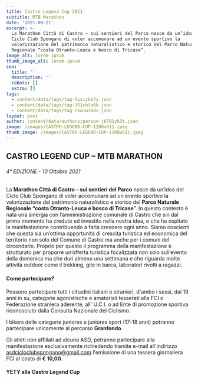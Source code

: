 ```yaml
---
title: Castro Legend Cup 2021
subtitle: MTB Marathon
date: '2021-09-21'
excerpt: >-
  La Marathon Città di Castro – sui sentieri del Parco nasce da un’idea del
  Ciclo Club Spongano di voler accomunare ad un evento sportivo la
  valorizzazione del patrimonio naturalistico e storico del Parco Naturale
  Regionale “costa Otranto-Leuca e bosco di Tricase”.
image_alt: lorem-ipsum
thumb_image_alt: lorem-ipsum
seo:
  title: ''
  description: ''
  robots: []
  extra: []
tags:
  - content/data/tags/tag-5ysizk17y.json
  - content/data/tags/tag-351chlo6b.json
  - content/data/tags/tag-rkwiw3adc.json
layout: post
author: content/data/authors/person-jb701yh3t.json
image: /images/CASTRO-LEGEND-CUP-1200x611.jpeg
thumb_image: /images/CASTRO-LEGEND-CUP-1200x611.jpeg
---
```

## CASTRO LEGEND CUP – MTB MARATHON

###### 4° EDIZIONE - 10 Ottobre 2021

La **Marathon Città di Castro – sui sentieri del Parco** nasce da un’idea del Ciclo Club Spongano di voler accomunare ad un evento sportivo la valorizzazione del patrimonio naturalistico e storico del **Parco Naturale Regionale “costa Otranto-Leuca e bosco di Tricase**”. In questo contesto è nata una sinergia con l’amministrazione comunale di Castro che sin dal primo momento ha creduto ed investito nella nostra idea, e che ha ospitato la manifestazione contribuendo a farla crescere ogni anno.
Siamo coscienti che questa sia un’ottima opportunità di crescita turistica ed economica del territorio non solo del Comune di Castro ma anche per i comuni del circondario. Proprio per questo il programma della manifestazione è strutturato per proporre un’offerta turistica focalizzata non solo sull’evento della domenica ma che duri almeno una settimana e che riguarda molte attività outdoor come il trekking, gite in barca, laboratori rivolti a ragazzi.

#### Come partecipare?

Possono partecipare tutti i cittadini italiani e stranieri, d'ambo i sessi, dai 19 anni in su, categorie agonistische e amatoriali tesserati alla FCI o Federazione straniera aderente, all' U.C.I. o ad Ente di promozione sportiva riconosciuto dalla Consulta Nazionale del Ciclismo.

I bikers delle categorie juniores e juniores sport (17-18 anni) potranno partecipare unicamente al percorso **Granfondo**.

Gli atleti non affiliati ad alcuna ASD, potranno partecipare alla manifestazione esclusivamente richiedendo tramite e-mail all'indirizzo asdcicloclubspongano@gmail.com l'emissione di una tessera giornaliera FCI al costo di **€ 10,00**.



#### YETY alla Castro Legend Cup
